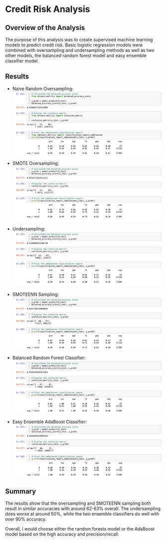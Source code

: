 # Credit Risk Analysis

## Overview of the Analysis

The purpose of this analysis was to create supervised machine learning models to predict credit risk. Basic logistic regression models were combined with oversampling and undersampling methods as well as two other models, the balanced random forest model and easy ensemble classifier model.

## Results

- Naive Random Oversampling:
![Results](images/img1.png)

- SMOTE Oversampling:
![Results](images/img2.png)

- Undersampling:
![Results](images/img3.png)

- SMOTEENN Sampling:
![Results](images/img4.png)

- Balanced Random Forest Classifier:
![Results](images/img5.png)

- Easy Ensemble AdaBoost Classifier:
![Results](images/img6.png)

## Summary

The results show that the oversampling and SMOTEENN sampling both result in similar accuracies with around 62-63% overall. The undersampling does worse at around 50%, while the two ensemble classifiers do well with over 90% accuracy.

Overall, I would choose either the random forests model or the AdaBoost model based on the high accuracy and precision/recall.
